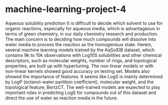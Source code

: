 # machine-learning-project-4
Aqueous solubility prediction
It is difficult to decide which solvent to use for organic reactions, especially for aqueous media, which is advantageous in terms of green chemistry, in our daily chemistry research and production. The main concern is to deciding how much compounds will dissolve into water media to process the reaction as the homogenious state. Herein, several machine learning models trained by the AqSolDB dataset, which contains 9k to 10k observations with Log10S solubilities and other chemical descriptors, such as molecular weights, number of rings, and topological properties, are built up with hypertuning. The non-linear models or with non-linear kernels showed good accuracy on testing set. Models also showed the importance of features. It seems like LogS is mainly determined by LogP (octanol-water partition coefficient), molecular weight, and the topological feature, BertzCT. The well-trained models are expected to play important roles in predicting LogS for compounds out of this dataset and direct the use of water as reaction media in the future.
